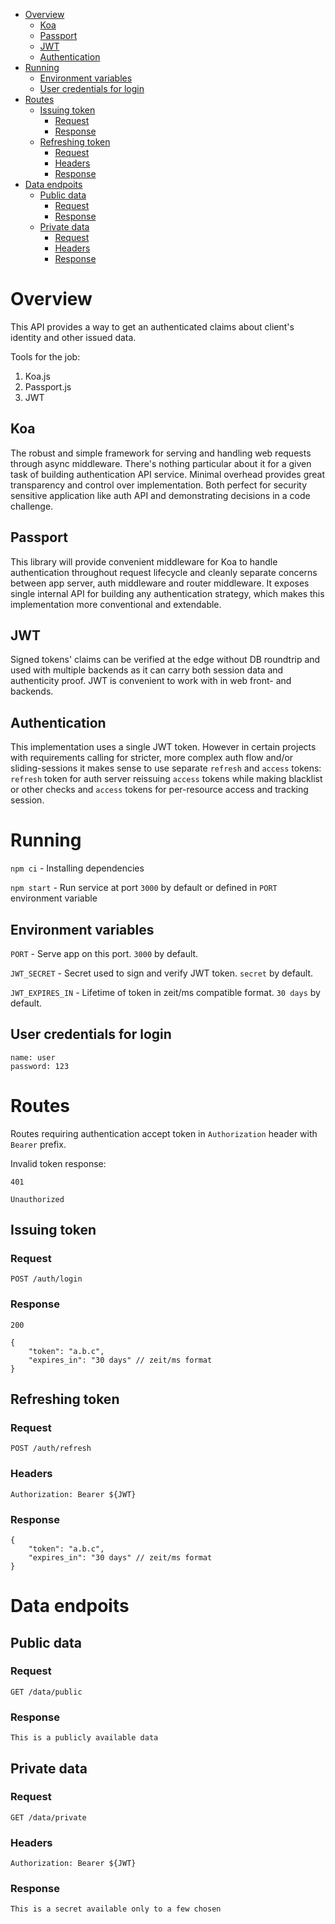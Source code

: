 - [Overview](#overview)
  - [Koa](#koa)
  - [Passport](#passport)
  - [JWT](#jwt)
  - [Authentication](#authentication)
- [Running](#running)
  - [Environment variables](#environment-variables)
  - [User credentials for login](#user-credentials-for-login)
- [Routes](#routes)
  - [Issuing token](#issuing-token)
    - [Request](#request)
    - [Response](#response)
  - [Refreshing token](#refreshing-token)
    - [Request](#request-1)
    - [Headers](#headers)
    - [Response](#response-1)
- [Data endpoits](#data-endpoits)
  - [Public data](#public-data)
    - [Request](#request-2)
    - [Response](#response-2)
  - [Private data](#private-data)
    - [Request](#request-3)
    - [Headers](#headers-1)
    - [Response](#response-3)

# Overview

This API provides a way to get an authenticated claims about client's identity and other issued data. 

Tools for the job:
1. Koa.js
2. Passport.js
3. JWT

## Koa

The robust and simple framework for serving and handling web requests through async middleware. There's nothing particular about it for a given task of building authentication API service. Minimal overhead provides great transparency and control over implementation. Both perfect for security sensitive application like auth API and demonstrating decisions in a code challenge.

## Passport

This library will provide convenient middleware for Koa to handle authentication throughout request lifecycle and cleanly separate concerns between app server, auth middleware and router middleware. It exposes single internal API for building any authentication strategy, which makes this implementation more conventional and extendable. 

## JWT

Signed tokens' claims can be verified at the edge without DB roundtrip and used with multiple backends as it can carry both session data and authenticity proof. JWT is convenient to work with in web front- and backends.

## Authentication 

This implementation uses a single JWT token. However in certain projects with requirements calling for stricter, more complex auth flow and/or sliding-sessions it makes sense to use separate `refresh` and `access` tokens: `refresh` token for auth server reissuing `access` tokens while making blacklist or other checks and `access` tokens for per-resource access and tracking session. 

# Running

`npm ci` - Installing dependencies

`npm start` - Run service at port `3000` by default or defined in `PORT` environment variable

## Environment variables

`PORT` - Serve app on this port. `3000` by default.

`JWT_SECRET` - Secret used to sign and verify JWT token. `secret` by default.

`JWT_EXPIRES_IN` - Lifetime of token in zeit/ms compatible format. `30 days` by default.

## User credentials for login

```
name: user
password: 123
```

# Routes

Routes requiring authentication accept token in `Authorization` header with `Bearer` prefix.

Invalid token response:

`401`

`Unauthorized`

## Issuing token
### Request
`POST /auth/login`
### Response
`200`
```JS
{
    "token": "a.b.c",
    "expires_in": "30 days" // zeit/ms format
}
```

## Refreshing token
### Request
`POST /auth/refresh`
### Headers
`Authorization: Bearer ${JWT}`
### Response
```JS
{
    "token": "a.b.c",
    "expires_in": "30 days" // zeit/ms format
}
```

# Data endpoits

## Public data

### Request
`GET /data/public`
### Response
`This is a publicly available data`

## Private data

### Request
`GET /data/private`
### Headers
`Authorization: Bearer ${JWT}`
### Response
`This is a secret available only to a few chosen`


